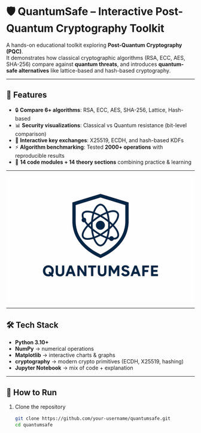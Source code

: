 # 🛡️ QuantumSafe – Interactive Post-Quantum Cryptography Toolkit  

A hands-on educational toolkit exploring **Post-Quantum Cryptography (PQC)**.  
It demonstrates how classical cryptographic algorithms (RSA, ECC, AES, SHA-256) compare against **quantum threats**, and introduces **quantum-safe alternatives** like lattice-based and hash-based cryptography.  

---

## 📖 Features  
- 🔒 **Compare 6+ algorithms**: RSA, ECC, AES, SHA-256, Lattice, Hash-based  
- 📊 **Security visualizations**: Classical vs Quantum resistance (bit-level comparison)  
- 🔑 **Interactive key exchanges**: X25519, ECDH, and hash-based KDFs  
- ⚡ **Algorithm benchmarking**: Tested **2000+ operations** with reproducible results  
- 🧾 **14 code modules + 14 theory sections** combining practice & learning  

---
![alt-text](logo.png)

---

## 🛠️ Tech Stack  
- **Python 3.10+**  
- **NumPy** → numerical operations  
- **Matplotlib** → interactive charts & graphs  
- **cryptography** → modern crypto primitives (ECDH, X25519, hashing)  
- **Jupyter Notebook** → mix of code + explanation  

---

## 🚀 How to Run  

1. Clone the repository  
   ```bash
   git clone https://github.com/your-username/quantumsafe.git
   cd quantumsafe
